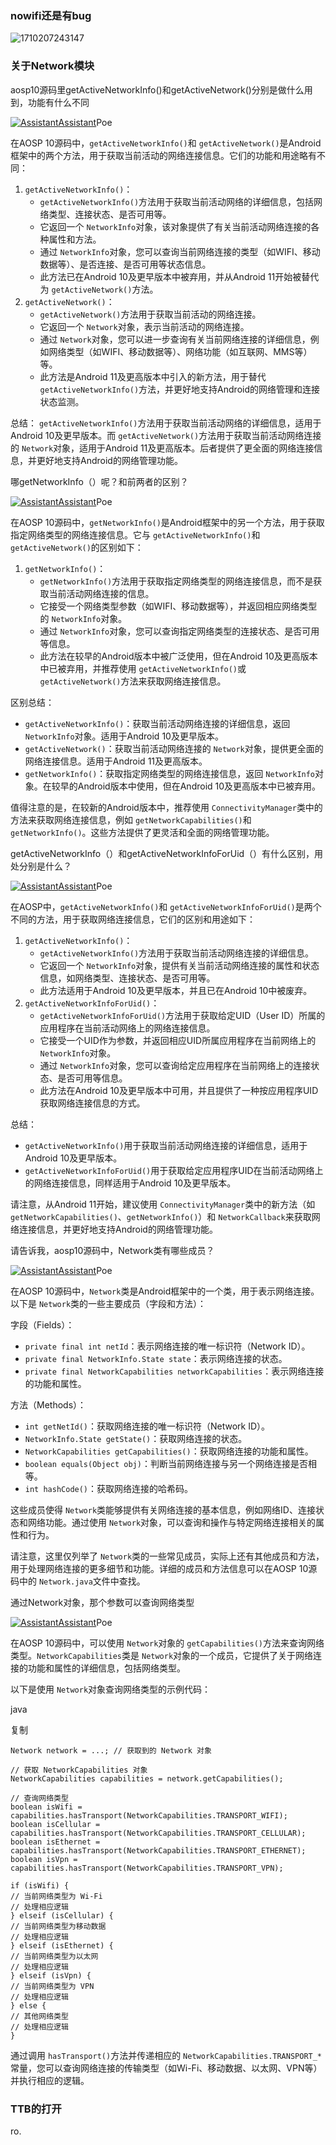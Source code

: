 ### nowifi还是有bug

![1710207243147](image/23-3-12/1710207243147.png)

### 关于Network模块


aosp10源码里getActiveNetworkInfo()和getActiveNetwork()分别是做什么用到，功能有什么不同

[![Assistant](https://psc2.cf2.poecdn.net/assets/_next/static/media/assistant.b077c338.svg)Assistant]()Poe

在AOSP 10源码中，`getActiveNetworkInfo()`和 `getActiveNetwork()`是Android框架中的两个方法，用于获取当前活动的网络连接信息。它们的功能和用途略有不同：

1. `getActiveNetworkInfo()`：
   * `getActiveNetworkInfo()`方法用于获取当前活动网络的详细信息，包括网络类型、连接状态、是否可用等。
   * 它返回一个 `NetworkInfo`对象，该对象提供了有关当前活动网络连接的各种属性和方法。
   * 通过 `NetworkInfo`对象，您可以查询当前网络连接的类型（如WIFI、移动数据等）、是否连接、是否可用等状态信息。
   * 此方法已在Android 10及更早版本中被弃用，并从Android 11开始被替代为 `getActiveNetwork()`方法。
2. `getActiveNetwork()`：
   * `getActiveNetwork()`方法用于获取当前活动的网络连接。
   * 它返回一个 `Network`对象，表示当前活动的网络连接。
   * 通过 `Network`对象，您可以进一步查询有关当前网络连接的详细信息，例如网络类型（如WIFI、移动数据等）、网络功能（如互联网、MMS等）等。
   * 此方法是Android 11及更高版本中引入的新方法，用于替代 `getActiveNetworkInfo()`方法，并更好地支持Android的网络管理和连接状态监测。

总结：
`getActiveNetworkInfo()`方法用于获取当前活动网络的详细信息，适用于Android 10及更早版本。而 `getActiveNetwork()`方法用于获取当前活动网络连接的 `Network`对象，适用于Android 11及更高版本。后者提供了更全面的网络连接信息，并更好地支持Android的网络管理功能。

哪getNetworkInfo（）呢？和前两者的区别？

[![Assistant](https://psc2.cf2.poecdn.net/assets/_next/static/media/assistant.b077c338.svg)Assistant]()Poe

在AOSP 10源码中，`getNetworkInfo()`是Android框架中的另一个方法，用于获取指定网络类型的网络连接信息。它与 `getActiveNetworkInfo()`和 `getActiveNetwork()`的区别如下：

1. `getNetworkInfo()`：
   * `getNetworkInfo()`方法用于获取指定网络类型的网络连接信息，而不是获取当前活动网络连接的信息。
   * 它接受一个网络类型参数（如WIFI、移动数据等），并返回相应网络类型的 `NetworkInfo`对象。
   * 通过 `NetworkInfo`对象，您可以查询指定网络类型的连接状态、是否可用等信息。
   * 此方法在较早的Android版本中被广泛使用，但在Android 10及更高版本中已被弃用，并推荐使用 `getActiveNetworkInfo()`或 `getActiveNetwork()`方法来获取网络连接信息。

区别总结：

* `getActiveNetworkInfo()`：获取当前活动网络连接的详细信息，返回 `NetworkInfo`对象。适用于Android 10及更早版本。
* `getActiveNetwork()`：获取当前活动网络连接的 `Network`对象，提供更全面的网络连接信息。适用于Android 11及更高版本。
* `getNetworkInfo()`：获取指定网络类型的网络连接信息，返回 `NetworkInfo`对象。在较早的Android版本中使用，但在Android 10及更高版本中已被弃用。

值得注意的是，在较新的Android版本中，推荐使用 `ConnectivityManager`类中的方法来获取网络连接信息，例如 `getNetworkCapabilities()`和 `getNetworkInfo()`。这些方法提供了更灵活和全面的网络管理功能。

getActiveNetworkInfo（）和getActiveNetworkInfoForUid（）有什么区别，用处分别是什么？

[![Assistant](https://psc2.cf2.poecdn.net/assets/_next/static/media/assistant.b077c338.svg)Assistant]()Poe

在AOSP中，`getActiveNetworkInfo()`和 `getActiveNetworkInfoForUid()`是两个不同的方法，用于获取网络连接信息，它们的区别和用途如下：

1. `getActiveNetworkInfo()`：
   * `getActiveNetworkInfo()`方法用于获取当前活动网络连接的详细信息。
   * 它返回一个 `NetworkInfo`对象，提供有关当前活动网络连接的属性和状态信息，如网络类型、连接状态、是否可用等。
   * 此方法适用于Android 10及更早版本，并且已在Android 10中被废弃。
2. `getActiveNetworkInfoForUid()`：
   * `getActiveNetworkInfoForUid()`方法用于获取给定UID（User ID）所属的应用程序在当前活动网络上的网络连接信息。
   * 它接受一个UID作为参数，并返回相应UID所属应用程序在当前网络上的 `NetworkInfo`对象。
   * 通过 `NetworkInfo`对象，您可以查询给定应用程序在当前网络上的连接状态、是否可用等信息。
   * 此方法在Android 10及更早版本中可用，并且提供了一种按应用程序UID获取网络连接信息的方式。

总结：

* `getActiveNetworkInfo()`用于获取当前活动网络连接的详细信息，适用于Android 10及更早版本。
* `getActiveNetworkInfoForUid()`用于获取给定应用程序UID在当前活动网络上的网络连接信息，同样适用于Android 10及更早版本。

请注意，从Android 11开始，建议使用 `ConnectivityManager`类中的新方法（如 `getNetworkCapabilities()`、`getNetworkInfo()`）和 `NetworkCallback`来获取网络连接信息，并更好地支持Android的网络管理功能。

请告诉我，aosp10源码中，Network类有哪些成员？

[![Assistant](https://psc2.cf2.poecdn.net/assets/_next/static/media/assistant.b077c338.svg)Assistant]()Poe

在AOSP 10源码中，`Network`类是Android框架中的一个类，用于表示网络连接。以下是 `Network`类的一些主要成员（字段和方法）：

字段（Fields）：

* `private final int netId`：表示网络连接的唯一标识符（Network ID）。
* `private final NetworkInfo.State state`：表示网络连接的状态。
* `private final NetworkCapabilities networkCapabilities`：表示网络连接的功能和属性。

方法（Methods）：

* `int getNetId()`：获取网络连接的唯一标识符（Network ID）。
* `NetworkInfo.State getState()`：获取网络连接的状态。
* `NetworkCapabilities getCapabilities()`：获取网络连接的功能和属性。
* `boolean equals(Object obj)`：判断当前网络连接与另一个网络连接是否相等。
* `int hashCode()`：获取网络连接的哈希码。

这些成员使得 `Network`类能够提供有关网络连接的基本信息，例如网络ID、连接状态和网络功能。通过使用 `Network`对象，可以查询和操作与特定网络连接相关的属性和行为。

请注意，这里仅列举了 `Network`类的一些常见成员，实际上还有其他成员和方法，用于处理网络连接的更多细节和功能。详细的成员和方法信息可以在AOSP 10源码中的 `Network.java`文件中查找。

通过Network对象，那个参数可以查询网络类型

[![Assistant](https://psc2.cf2.poecdn.net/assets/_next/static/media/assistant.b077c338.svg)Assistant]()Poe

在AOSP 10源码中，可以使用 `Network`对象的 `getCapabilities()`方法来查询网络类型。`NetworkCapabilities`类是 `Network`对象的一个成员，它提供了关于网络连接的功能和属性的详细信息，包括网络类型。

以下是使用 `Network`对象查询网络类型的示例代码：

java

复制

```
Network network = ...; // 获取到的 Network 对象

// 获取 NetworkCapabilities 对象
NetworkCapabilities capabilities = network.getCapabilities();

// 查询网络类型
boolean isWifi = capabilities.hasTransport(NetworkCapabilities.TRANSPORT_WIFI);
boolean isCellular = capabilities.hasTransport(NetworkCapabilities.TRANSPORT_CELLULAR);
boolean isEthernet = capabilities.hasTransport(NetworkCapabilities.TRANSPORT_ETHERNET);
boolean isVpn = capabilities.hasTransport(NetworkCapabilities.TRANSPORT_VPN);

if (isWifi) {
// 当前网络类型为 Wi-Fi
// 处理相应逻辑
} elseif (isCellular) {
// 当前网络类型为移动数据
// 处理相应逻辑
} elseif (isEthernet) {
// 当前网络类型为以太网
// 处理相应逻辑
} elseif (isVpn) {
// 当前网络类型为 VPN
// 处理相应逻辑
} else {
// 其他网络类型
// 处理相应逻辑
}
```

通过调用 `hasTransport()`方法并传递相应的 `NetworkCapabilities.TRANSPORT_*`常量，您可以查询网络连接的传输类型（如Wi-Fi、移动数据、以太网、VPN等）并执行相应的逻辑。


### TTB的打开

ro.
